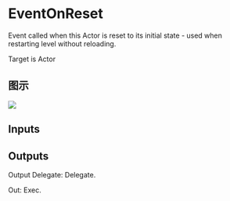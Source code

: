 # EventOnReset

Event called when this Actor is reset to its initial state - used when restarting level without reloading.

Target is Actor

## 图示

![]($-20221218-17445960.png)

## Inputs

## Outputs

Output Delegate: Delegate.

Out: Exec.

